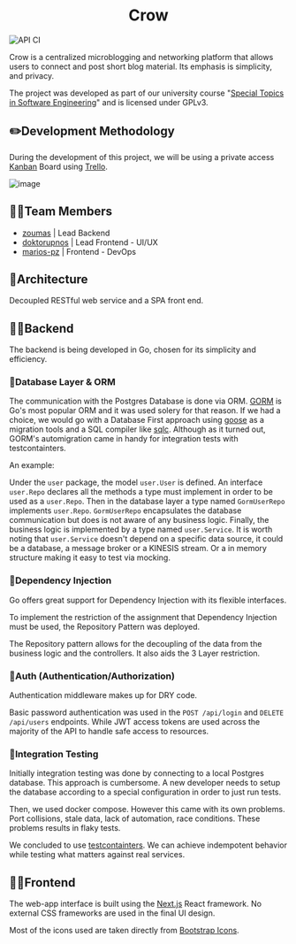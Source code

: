<h1 align="center">Crow</h1>

![API CI](https://github.com/doktorupnos/crow/actions/workflows/api_ci.yaml/badge.svg)

Crow is a centralized microblogging and networking platform that allows users to connect and post short blog material.
Its emphasis is simplicity, and privacy.

The project was developed as part of our university course "[Special Topics in Software Engineering](https://ice.uniwa.gr/en/education-1/undergraduate/courses/special-topics-in-software-engineering/)" and is licensed under GPLv3.

## ✏️Development Methodology

During the development of this project, we will be using a private access [Kanban](https://en.wikipedia.org/wiki/Kanban)
Board using [Trello](https://trello.com/).

![image](https://github.com/doktorupnos/wip-chat/assets/30930688/aa7fe0d2-fd69-407e-a94c-65f87049da84)

## 🧑‍💻Team Members

- [zoumas](https://github.com/zoumas) | Lead Backend <br/>
- [doktorupnos](https://github.com/doktorupnos) | Lead Frontend - UI/UX <br/>
- [marios-pz](https://github.com/marios-pz) | Frontend - DevOps <br/>

## 📐Architecture

Decoupled RESTful web service and a SPA front end.

## 🧑‍🔧Backend

The backend is being developed in Go, chosen for its simplicity and efficiency.

### 💽Database Layer & ORM

The communication with the Postgres Database is done via ORM. [GORM](https://gorm.io) is Go's most popular ORM and it was used solery for that reason. If we had a choice, we would go with a Database First approach using [goose](https://pressly.github.io/goose/) as a migration tools and a SQL compiler like [sqlc](https://sqlc.dev/). Although as it turned out, GORM's automigration came in handy for integration tests with testcontainters.

An example:

Under the `user` package, the model `user.User` is defined. An interface `user.Repo` declares all the methods a type must implement in order to be used as a `user.Repo`. Then in the database layer a type named `GormUserRepo` implements `user.Repo`. `GormUserRepo` encapsulates the database communication but does is not aware of any business logic.
Finally, the business logic is implemented by a type named `user.Service`.
It is worth noting that `user.Service` doesn't depend on a specific data source, it could be a database, a message broker or a KINESIS stream. Or a in memory structure making it easy to test via mocking.

### 🧬Dependency Injection

Go offers great support for Dependency Injection with its flexible interfaces.

To implement the restriction of the assignment that Dependency Injection must be used, the Repository Pattern was deployed.

The Repository pattern allows for the decoupling of the data from the business logic and the controllers. It also aids the 3 Layer restriction.

### 🔐Auth (Authentication/Authorization)

Authentication middleware makes up for DRY code.

Basic password authentication was used in the `POST /api/login` and `DELETE /api/users` endpoints.
While JWT access tokens are used across the majority of the API to handle safe access to resources.

### 🧪Integration Testing

Initially integration testing was done by connecting to a local Postgres database.
This approach is cumbersome.
A new developer needs to setup the database according to a special configuration in order to just run tests.

Then, we used docker compose.
However this came with its own problems.
Port collisions, stale data, lack of automation, race conditions. These problems results in flaky tests.

We concluded to use [testcontainters](https://testcontainers.com/).
We can achieve indempotent behavior while testing what matters against real services.

## 🧑‍🎨Frontend

The web-app interface is built using the [Next.js](https://nextjs.org/) React framework. No external CSS frameworks are used in the final UI design.

Most of the icons used are taken directly from [Bootstrap Icons](https://icons.getbootstrap.com/).
